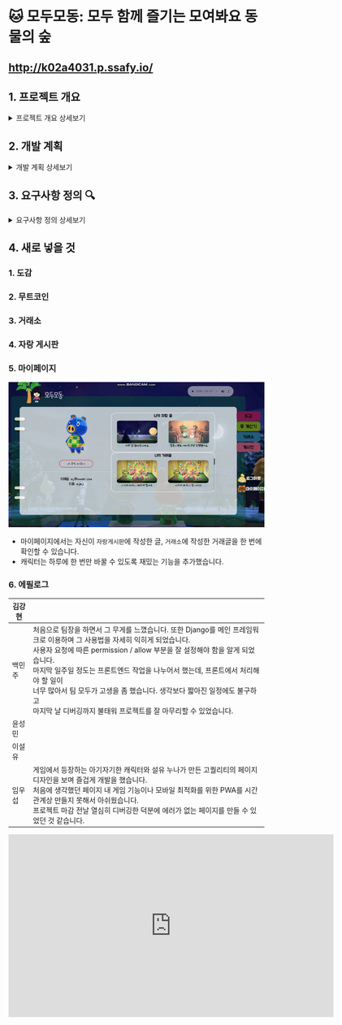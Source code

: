 # :cat: 모두모동: 모두 함께 즐기는 모여봐요 동물의 숲

## http://k02a4031.p.ssafy.io/



## 1. 프로젝트 개요

<details><summary>프로젝트 개요 상세보기</summary>
<div markdown="1">

### 1-1. 주제 선정 배경 및 시장 분석

#### 1) 콘솔 게임 트렌드

  - 동물의 숲 게임의 인기가 연일 상승세
  - 동물의 숲 게임 이용 정보와 커뮤니티를 찾는 유저 또한 증가 추세

-----

#### 2) 국내외 현황

  - 2020년 전세계에서 가장 많이 트윗된 게임 1위. 
  - 게임 커뮤니티에서 동물의 숲에 대해 소통하고자 하는 사람들 증가 
    (게임 타이틀 1300만개 이상 팔림)

![2](./자료정리/imgs/g_2.png)

-----

#### 3) 벤치마킹 / 유사 서비스 사례

- 나무위키: 게임 공략을 보고 싶은 사람들이 이용
  

![비교](./자료정리/imgs/비교.png)

- 네이버 카페 / DC인사이드: 게임을 함께 이용하는 사람들과 커뮤니케이션
  <img src="./자료정리/imgs/gall.PNG" alt="gall" style="zoom:67%;" />

- 정리: 이를 통해, 정보와 커뮤니티 서비스를 한 곳에서 제공하는 사이트를 착안
  
  | 종류              | 장점                                       | 단점                                         |
  | ----------------- | ------------------------------------------ | -------------------------------------------- |
  | 나무위키          | 회원가입 절차 불필요<br />자세한 정보 제공 | 정보 검색이 불편<br />가독성 떨어짐          |
  | 네이버 카페 WTAC  | 큰 규모(많은 회원)<br />정보 공유 활발     | 가입해야 정보 열람 가능<br />게시판에 의존적 |
  | DC인사이드 갤러리 | 글 65만개<br />회원가입 절차 불필요        | 게시판에 의존적                              |
  

-----

#### 4) :moneybag: 소비자/시장에 줄 수 있는 가치

- 더 많은 플레이어와 소통할 수 있는 공간 제공
- 원하는 정보를 쉽게 얻을 수 있는 공간 제공

-----

#### 5) :star: 향후 전망

- 커뮤니티 성장
- 글로벌 서비스로 성장
- 지속적 업데이트를 통한 서비스 성장

-----



### 1-2. 프로젝트 목표

> 현실에선 불가능 했지만 동물의 숲에서 자신이 원하는 대로, 자유롭게 구현하는 방법(정보)을 제공하고, 함께 서비스를 이용하는 유저들과의 소통(커뮤니티)이 가능한 플랫폼을 제공함으로써 건강한 게임 이용 생태계 조성

#### 1) 정보

  - 미술품, 꽃, 물고기, 곤충, 주민 등 도감 서비스 제공 

-----

#### 2) 커뮤니티

  - 동물의 숲 유저들의 소통 공간(거래, 친목) 구현

-----

#### 3) 광고 수익

- 사이트를 이용하려고 유입되는 유저들에게 지속적 광고 노출
- 서비스 유지를 위한 안정적 수익 확보

-----



### 1-3. 팀원별 담당 역할

![팀원역할](./자료정리/imgs/팀원역할.png)

-----

</div>

</details>

## 2. 개발 계획

<details><summary>개발 계획 상세보기</summary>

<div markdown="1">

### 2-1. 일정 계획 및 담당

#### 1주차

| 내용                   | 담당자         |
| ---------------------- | -------------- |
| 프로젝트 기획          | 팀원 전체      |
| 시장 분석 및 목표 설정 | 이설유, 윤성민 |
| 개발 계획 수립         | 김강현         |
| 프로젝트 요구사항 정의 | 임우섭         |
| 프로젝트 아키텍처 구성 | 백민주         |

-----

#### 2주차

| 내용                        | 담당자                 |
| --------------------------- | ---------------------- |
| 개발 환경 구성 - 백엔드     | 백민주, 윤성민         |
| 개발 환경 구성 - 프론트엔드 | 이설유, 임우섭, 김강현 |
| 개발: 백엔드 / DB 스키마    | 백민주, 윤성민         |
| 개발: Vue Component 구성    | 이설유, 임우섭, 김강현 |

-----

#### 3주차

| 내용                     | 담당자                 |
| ------------------------ | ---------------------- |
| 크롤링 및 데이터 DB 정리 | 백민주, 윤성민         |
| Vuejs 베이스 기능 구현   | 이설유, 임우섭, 김강현 |

-----

#### 4주차

| 내용                            | 담당자 |
| ------------------------------- | ------ |
| 회원관리 및 회원용 서비스-back  | 백민주 |
| 회원관리 및 회원용 서비스-front | 임우섭 |
| DB가공 및 관리                  | 윤성민 |
| 물고기/그림/꽃 페이지  구성     | 이설유 |
| 커뮤니티 기능 구성              | 김강현 |

-----

#### 5주차

| 내용                     | 담당자                 |
| ------------------------ | ---------------------- |
| Back-end 추가 기능 작업  | 백민주, 윤성민         |
| Front-end 추가 기능 작업 | 이설유, 임우섭, 김강현 |

-----

#### 6주차

| 내용                     | 담당자                 |
| ------------------------ | ---------------------- |
| 전체 페이지 기능 보수    | 백민주, 윤성민         |
| 디자인 작업 진행         | 이설유, 임우섭, 김강현 |
| UCC에 필요한 요소들 준비 | 팀원 전체              |

-----

#### 7주차

| 내용                          | 담당자    |
| ----------------------------- | --------- |
| 완성된 사이트 리뷰            | 백민주    |
| 개선 사항 추가 개발 작업 진행 | 윤성민    |
| 통합 테스트 및 검토           | 이설유    |
| 발표자료 준비 및 발표연습     | 임우섭    |
| 사이트 런칭과 서버관리        | 김강현    |
| UCC제작                       | 팀원 전체 |

-----



### 2-2. 개발 언어 및 활용 기술

#### 1) Backend

- ![a](https://img.shields.io/badge/python-3.8.2-blue) Python 3.8.2
- ![](https://img.shields.io/badge/SQLite-3.31.1-green) SQLite 3.31.1
- ![](https://img.shields.io/badge/Django-3.0.6-red) Django 3.0.6

-----

#### 2) Back-Library(Framework)

- ![](https://img.shields.io/badge/Django--rest--framework-3.11.0-orange) Django-rest-framework 3.11.0
- ![](https://img.shields.io/badge/Selenium-3.141.59-pink) Selenium 3.141.59
- ![](https://img.shields.io/badge/BeautifulSoup4-4.9.0-yellow) BeautifulSoup4 4.9.0

-----

#### 3) Frontend

- ![](https://img.shields.io/badge/Javascript-ECMAScript2018-red) Javascript EDMA Script 2018
- ![](https://img.shields.io/badge/Vuejs-2.6.10-brightgreen) Vuejs 2.6.10

-----

#### 4) Frontend-Library(Framework)

- ![](https://img.shields.io/badge/Vuetify-2.2.28-yellowgreen) Vuetify 2.2.28
- ![](https://img.shields.io/badge/IPhostentry-0-lightgrey) IPhostentry
- ![](https://img.shields.io/badge/Firebase-Cloud-red) Firebase Cloud

-----

#### 5) Publish & Design

- ![https://img.shields.io/badge/AdobePhotoshop-21.1.2-blueviolet](https://img.shields.io/badge/AdobePhotoshop-21.1.2-pink) Adobe Photoshop 21.1.2
- ![https://img.shields.io/badge/AdobeIllustrator-24.1.2-9cf](https://img.shields.io/badge/AdobeIllustrator-24.1.2-violet) Adobe Illustrator 24.1.2

-----

</div>

</details>

## 3. 요구사항 정의  :mag:

<details><summary>요구사항 정의 상세보기</summary>

<div markdown="1">

### 3-1. Table

1. 유저 관리(ip이용)
2. 물고기, 곤충 조회(도감 및 박물관 채우기용)
3. 그림 및 화석 조회(박물관 채우기 용)
4. 꽃 교배정보 조회(꾸미기 용)
5. 커뮤니티 기능 - 거래, 자랑, 친구찾기 커뮤니티

| Req ID |              요구사항 명              | 설명                                                         |
| :----: | :-----------------------------------: | :----------------------------------------------------------- |
| Req 1  |            유저 관리:man:             | - 관리자: 서비스를 관리한다.<br />- 방문자: 고유 ip를 통해 랜덤 닉네임을 부여 받는다. |
|        |             방문자 서비스             | (커뮤니티: 고유 ip로 닉네임 형성 해야 함)<br />- 거래<br />- 자랑<br />- 친구 찾기<br />- 기타<br /><br />(정보)<br />- 물고기<br />- 곤충<br />- 화석<br />- 미술품<br />- 꽃 |
|        |                유저 DB                | 유지 관리에 필요한 최소 정보는 필수로 포함<br />- 방문자 ip (CharField) (자동입력, 랜덤 닉네임 형성에 사용)<br />- 비밀번호 (CharField) <br />- 악성유저 여부 (IntField) |
| Req 2  |           물고기 조회:fish:           | 크롤링을 통해 가져온 물고기 정보를 보기 편한 UI로 디자인     |
|        |           곤충 조회:beetle:           | 크롤링을 통해 가져온 곤충 정보를 보기 편한 UI로 디자인       |
|        |               물고기 DB               | 물고기 데이터베이스 테이블 만들기<br /><br />- 물고기 이름 (CharField)<br />- 포획 가능 달 (IntField)<br />- 포획 가능 시간대 (CharField)<br />- 포획 장소 (CharField)<br />- 포획 난이도 (IntField) |
|        |                곤충 DB                | 곤충 데이터베이스 테이블 만들기<br /><br />- 곤충 이름 (CharField)<br />- 포획 가능 달 (CharField) <br />- 포획 가능 시간 대 (CharField) |
|        |              주민정보 DB              | - 주민 이름<br /> - 주민 영어이름 <br /> - 주민 성별<br />- 주민 생일 <br />- 주민 성격 <br /> - 주민 종류(개 고양이 등) |
| Req 3  |            그림 조회:art:             | - 미술관을 구성할 수 있는 특정 그림 수집 방법 소개<br />- 진품/가품 구분 기준 제공 |
|        |                그림 DB                | 그림 데이터베이스 테이블 만들기<br /><br />- 그림 제목 (CharField)<br />- 진품 그림 설명 (TextField)<br />- 가품 그림 설명 (TextField)<br />- 구분 방법 (TextField) |
| Req 4  |        꽃 교배:cherry_blossom:        | 가져온 꽃 정보를 기반으로 보기 편한 UI로 제공<br /><br />- 교배 방법<br />- 교배 시 나오는 꽃의 종류<br />- 특정 꽃을 얻는 방법<br />- 시뮬레이션 기능: 시간이 남으면 도전해볼 것 |
|        |                 꽃 DB                 | 꽃 데이터베이스 테이블 만들기<br /><br />- 꽃 이름 (CharField)<br />- 꽃 그림 (CharField)<br />- 꽃 종류 (CharField)<br />- 꽃 색깔 (CharField or IntField)<br />- 꽃 세대 (CharField, 교배 여부) |
| Req 5  | 커뮤니티<br />거래:currency_exchange: | 회원을 위한 동물의숲 커뮤니티 (1)<br />회원은 거래 커뮤니티에서 본인이 원하는 재화를 얻기 위해 다른 유저와 소통한다. |
|        |               주요 기능               | - 글 작성<br />- 댓글 작성<br />- 좋아요 기능 **없음**<br />- 판매자와 수요자 간 1:1 통신 채널 구현 (채팅)<br />- 글 작성자를 누르면 서로 채팅 가능하게 |
| Req 6  |       커뮤니티​<br />​자랑:mega:        | 회원을 위한 동물의 숲 커뮤니티 (2)<br />내 섬의 컨텐츠를 단순히 자랑만 할 수 있는 게시판 |
|        |               주요 기능               | - 글 작성<br />- 댓글 작성 가능<br />- 좋아요 기능 **있음**<br />- 게임 내 컨텐츠 캡처 이미지 업로드 기능 구현 필수 (Firebase)<br />- *(필요시 네이버 텍스트 에디터 오픈소스 사용해서 구현)* |
| Req 7  |           커뮤니티:couple:            | 회원을 위한 동물의 숲 커뮤니티 (3)                           |
|        |               주요 기능               | - 동물의 숲 유저 글쓰기                                      |
| Req 8  |              커뮤니티 DB              | ** **CRUD 기능 제공** **<br /><br />- 게시글 카테고리 (IntField): 거래, 자랑, 친구<br />- 게시글 제목 (CharField)<br />- 게시글 내용 (TextField)<br />- 작성자 (CharField): 고유 ip로 형성된 랜덤 닉네임<br />- 이미지 (CharField): Firebase 이미지 URL<br />- 비밀번호 (​CharField): 게시글 작성 시마다 입력<br />- 작성 시간 (DateTimeField, auto_now_add=True)<br />- 수정 시간 (DateTimeField, auto_add=True)<br />- 댓글 (CharField)<br />- 게시글 좋아요 기능 (ManyToManyField) |
| Req 9  |       서비스 UX/UI 커스터마이징       | - Web: 동물의 숲 컨셉 + 싸이월드 감성<br />- Mobile: 프로그레시브웹앱(PWA) |





### 3-2. ERD, Architecture

#### 1) ERD

  ![](./자료정리imgs/ERD.png)

-----

#### 2) Vue Components Structure

  ![Project Architecture](./자료정리/imgs/Project Architecture.png)

</div>
</details>



## 4. 새로 넣을 것

### 1. 도감

### 2. 무트코인

### 3. 거래소

### 4. 자랑 게시판

### 5. 마이페이지

![mypage](Data/imgs/mypage.gif)

- 마이페이지에서는 자신이 `자랑게시판`에 작성한 글, `거래소`에 작성한 거래글을 한 번에 확인할 수 있습니다. 
- 캐릭터는 하루에 한 번만 바꿀 수 있도록 재밌는 기능을 추가했습니다.

### 6. 에필로그
| 김강현 |                                                              |
| ------ | :----------------------------------------------------------- |
| 백민주 | 처음으로 팀장을 하면서 그 무게를 느꼈습니다. 또한 Django를 메인 프레임워크로 이용하며 그 사용법을 자세히 익히게 되었습니다. <br>사용자 요청에 따른  permission / allow 부분을 잘 설정해야 함을 알게 되었습니다. <br/>마지막 일주일 정도는 프론트엔드 작업을 나누어서 했는데, 프론트에서 처리해야 할 일이<br/> 너무 많아서 팀 모두가 고생을 좀 했습니다. 생각보다 짧아진 일정에도 불구하고<br/> 마지막 날 디버깅까지 불태워 프로젝트를 잘 마무리할 수 있었습니다. |
| 윤성민 |                                                              |
| 이설유 |                                                              |
| 임우섭 | 게임에서 등장하는 아기자기한 캐릭터와 설유 누나가 만든 고퀄리티의 페이지 디자인을 보며 즐겁게 개발을 했습니다.<br />처음에 생각했던 페이지 내 게임 기능이나  모바일 최적화를 위한 PWA를 시간 관계상 만들지 못해서 아쉬웠습니다.<br />프로젝트 마감 전날 열심히 디버깅한 덕분에 에러가 없는 페이지를 만들 수 있었던 것 같습니다. |

<iframe width="640" height="360" src="https://www.youtube.com/embed/wCGdJAOtAX4" frameborder="0" allow="accelerometer; autoplay; encrypted-media; gyroscope; picture-in-picture" allowfullscreen></iframe>